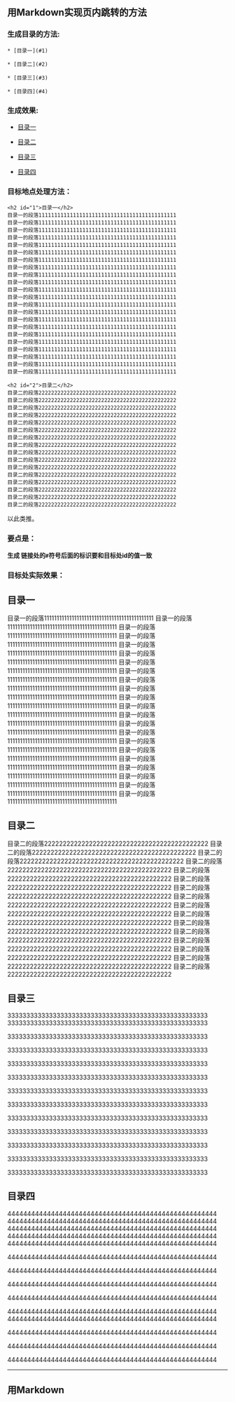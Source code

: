 ## 用Markdown实现页内跳转的方法

### 生成目录的方法:

```
* [目录一](#1)

* [目录二](#2)

* [目录三](#3)

* [目录四](#4)
```

### 生成效果:

* [目录一](#1)

* [目录二](#2)

* [目录三](#3)

* [目录四](#4)


### 目标地点处理方法：

```
<h2 id="1">目录一</h2>
目录一的段落11111111111111111111111111111111111111111111
目录一的段落11111111111111111111111111111111111111111111
目录一的段落11111111111111111111111111111111111111111111
目录一的段落11111111111111111111111111111111111111111111
目录一的段落11111111111111111111111111111111111111111111
目录一的段落11111111111111111111111111111111111111111111
目录一的段落11111111111111111111111111111111111111111111
目录一的段落11111111111111111111111111111111111111111111
目录一的段落11111111111111111111111111111111111111111111
目录一的段落11111111111111111111111111111111111111111111
目录一的段落11111111111111111111111111111111111111111111
目录一的段落11111111111111111111111111111111111111111111
目录一的段落11111111111111111111111111111111111111111111
目录一的段落11111111111111111111111111111111111111111111
目录一的段落11111111111111111111111111111111111111111111
目录一的段落11111111111111111111111111111111111111111111
目录一的段落11111111111111111111111111111111111111111111
目录一的段落11111111111111111111111111111111111111111111
目录一的段落11111111111111111111111111111111111111111111
目录一的段落11111111111111111111111111111111111111111111
目录一的段落11111111111111111111111111111111111111111111
目录一的段落11111111111111111111111111111111111111111111

<h2 id="2">目录二</h2>
目录二的段落22222222222222222222222222222222222222222222
目录二的段落22222222222222222222222222222222222222222222
目录二的段落22222222222222222222222222222222222222222222
目录二的段落22222222222222222222222222222222222222222222
目录二的段落22222222222222222222222222222222222222222222
目录二的段落22222222222222222222222222222222222222222222
目录二的段落22222222222222222222222222222222222222222222
目录二的段落22222222222222222222222222222222222222222222
目录二的段落22222222222222222222222222222222222222222222
目录二的段落22222222222222222222222222222222222222222222
目录二的段落22222222222222222222222222222222222222222222
目录二的段落22222222222222222222222222222222222222222222
目录二的段落22222222222222222222222222222222222222222222
目录二的段落22222222222222222222222222222222222222222222
目录二的段落22222222222222222222222222222222222222222222
目录二的段落22222222222222222222222222222222222222222222
```
以此类推。
### 要点是： 
  **生成 链接处的`#`符号后面的标识要和目标处id的值一致**
  
### 目标处实际效果：

<h2 id="1">目录一</h2>
目录一的段落11111111111111111111111111111111111111111111
目录一的段落11111111111111111111111111111111111111111111
目录一的段落11111111111111111111111111111111111111111111
目录一的段落11111111111111111111111111111111111111111111
目录一的段落11111111111111111111111111111111111111111111
目录一的段落11111111111111111111111111111111111111111111
目录一的段落11111111111111111111111111111111111111111111
目录一的段落11111111111111111111111111111111111111111111
目录一的段落11111111111111111111111111111111111111111111
目录一的段落11111111111111111111111111111111111111111111
目录一的段落11111111111111111111111111111111111111111111
目录一的段落11111111111111111111111111111111111111111111
目录一的段落11111111111111111111111111111111111111111111
目录一的段落11111111111111111111111111111111111111111111
目录一的段落11111111111111111111111111111111111111111111
目录一的段落11111111111111111111111111111111111111111111
目录一的段落11111111111111111111111111111111111111111111
目录一的段落11111111111111111111111111111111111111111111
目录一的段落11111111111111111111111111111111111111111111
目录一的段落11111111111111111111111111111111111111111111
目录一的段落11111111111111111111111111111111111111111111
目录一的段落11111111111111111111111111111111111111111111

<h2 id="2">目录二</h2>
目录二的段落22222222222222222222222222222222222222222222
目录二的段落22222222222222222222222222222222222222222222
目录二的段落22222222222222222222222222222222222222222222
目录二的段落22222222222222222222222222222222222222222222
目录二的段落22222222222222222222222222222222222222222222
目录二的段落22222222222222222222222222222222222222222222
目录二的段落22222222222222222222222222222222222222222222
目录二的段落22222222222222222222222222222222222222222222
目录二的段落22222222222222222222222222222222222222222222
目录二的段落22222222222222222222222222222222222222222222
目录二的段落22222222222222222222222222222222222222222222
目录二的段落22222222222222222222222222222222222222222222
目录二的段落22222222222222222222222222222222222222222222
目录二的段落22222222222222222222222222222222222222222222
目录二的段落22222222222222222222222222222222222222222222
目录二的段落22222222222222222222222222222222222222222222


<h2 id="3">目录三</h2>
33333333333333333333333333333333333333333333333333333
33333333333333333333333333333333333333333333333333333

33333333333333333333333333333333333333333333333333333

33333333333333333333333333333333333333333333333333333

33333333333333333333333333333333333333333333333333333

33333333333333333333333333333333333333333333333333333

33333333333333333333333333333333333333333333333333333

33333333333333333333333333333333333333333333333333333

33333333333333333333333333333333333333333333333333333

33333333333333333333333333333333333333333333333333333

33333333333333333333333333333333333333333333333333333

33333333333333333333333333333333333333333333333333333

33333333333333333333333333333333333333333333333333333



<h2 id="4">目录四</h2>
44444444444444444444444444444444444444444444444444444
44444444444444444444444444444444444444444444444444444
44444444444444444444444444444444444444444444444444444
44444444444444444444444444444444444444444444444444444
44444444444444444444444444444444444444444444444444444

44444444444444444444444444444444444444444444444444444

44444444444444444444444444444444444444444444444444444


44444444444444444444444444444444444444444444444444444

44444444444444444444444444444444444444444444444444444

44444444444444444444444444444444444444444444444444444
44444444444444444444444444444444444444444444444444444

44444444444444444444444444444444444444444444444444444

44444444444444444444444444444444444444444444444444444

44444444444444444444444444444444444444444444444444444

---
## 用Markdown







